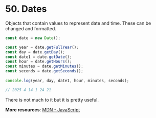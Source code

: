 # 50. Dates
Objects that contain values to represent date and time. These can be changed and formatted. 
```js
const date = new Date();

const year = date.getFullYear();
const day = date.getDay();
const date1 = date.getDate();
const hour = date.getHours();
const minutes = date.getMinutes();
const seconds = date.getSeconds();
  
console.log(year, day, date1, hour, minutes, seconds);

// 2025 4 14 1 24 21
```
There is not much to it but it is pretty useful.

**More resources**: [MDN - JavaScript](https://developer.mozilla.org/en-US/docs/Web/JavaScript)